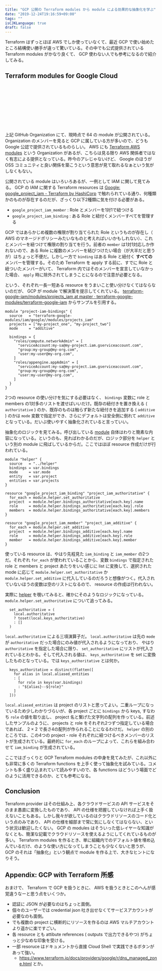 ```yaml
---
title: "GCP 公開の Terraform modules から module による効果的な抽象化を学ぶ"
date: "2019-12-24T19:16:59+09:00"
tags: ""
isCJKLanguage: true
draft: false
---
```


Terraform はずっとほぼ AWS でしか使っていなくて、最近 GCP で使い始めたところ結構使い勝手が違って驚いている。その中でも公式提供されている Terraform modules がかなり良くて、 GCP 使わない人でも参考になるので紹介してみる。

## Terraform modules for Google Cloud

<div class="iframely-embed"><div class="iframely-responsive" style="height: 140px; padding-bottom: 0;"><a href="https://github.com/terraform-google-modules" data-iframely-url="//cdn.iframe.ly/l2qMnlK"></a></div></div><script async src="//cdn.iframe.ly/embed.js" charset="utf-8"></script>

上記 GitHub Organization にて、現時点で 64 の module が公開されている。 Organization のメンバーを見ると GCP に属している方が多いので、どうも Google 公認で提供されているものらしい。 AWS にも [Terraform AWS modules](https://github.com/terraform-aws-modules) という Organization があるが、こちらは見る限り AWS 関係者ではなく有志による提供となっている。昨今のアレじゃないけど、 Google のほうが OSS コミュニティと良い関係を築こうという意思が見て取れるなぁという気がしなくもない。

公開されている module はいろいろあるが、一例として IAM に関して見てみる。 GCP の IAM に関する Terraform resources は [Google: google_project_iam - Terraform by HashiCorp](https://www.terraform.io/docs/providers/google/r/google_project_iam.html) で触れられている通り、何種類かのものが存在するのだが、ざっくり以下2種類に気を付ける必要がある。

* `google_project_iam_member` : Role とメンバーを1対1で紐つける
* `google_project_iam_binding` : ある Role と紐付くメンバーすべてを管理する

GCP ではあらかじめ複数の権限が割り当てられた Role というものが存在し（ AWS のマネージドポリシーみたいなものと考えればいいかもしれない）、これとメンバーを紐つけて権限の割り当てを行う。前者の `member` は1対1対応しか作れないので、ある Role に複数のメンバーを結びつけたい場合（が大半だと思うが）はちょっと不便だ。しかし一方で `binding` はある Role と紐付く **すべての** メンバーを管理する。そのため Terraform を apply する前に、すでに Role と紐ついたメンバーがいて、 Terraform 内ではそのメンバーを宣言していなかった場合、 `apply` 時に除外されてしまうことになるので注意が必要となる。

という、それぞれ一長一短ある resource をうまいこと使い分けなくてはならないのだが、 GCP が module で解決策を提示してくれている。 [terraform-google-iam/modules/projects_iam at master · terraform-google-modules/terraform-google-iam](https://github.com/terraform-google-modules/terraform-google-iam/tree/master/modules/projects_iam) からサンプルを引用する。

```hcl
module "project-iam-bindings" {
  source   = "terraform-google-modules/iam/google//modules/projects_iam"
  projects = ["my-project_one", "my-project_two"]
  mode     = "additive"

  bindings = {
    "roles/compute.networkAdmin" = [
      "serviceAccount:my-sa@my-project.iam.gserviceaccount.com",
      "group:my-group@my-org.com",
      "user:my-user@my-org.com",
    ]
    "roles/appengine.appAdmin" = [
      "serviceAccount:my-sa@my-project.iam.gserviceaccount.com",
      "group:my-group@my-org.com",
      "user:my-user@my-org.com",
    ]
  }
}
```

2つの resource の使い分けを気にする必要はなく、 `bindings` 変数に role と members の1対多のリストを渡せばいいだけ。既存の紐付きを置き換える ( `authoritative` ) のか、既存のものは触らず新たな紐付きを追加する ( `additive` ) のかは `mode` 変数で指定ができ、さらにデフォルトは安全側に倒れて `additive` となっている。だいぶ使いやすく抽象化されていると言っていい。

抽象化のロジックを見てみる。呼び出している [module](https://github.com/terraform-google-modules/terraform-google-iam/blob/master/modules/projects_iam/main.tf) 自体はわりと簡素な内容になっている。というのも、見ればわかるのだが、ロジック部分を `helper` という別の module に飛ばしているからだ。ここではほぼ resource 作成だけが行われている。

```hcl
module "helper" {
  source   = "../helper"
  bindings = var.bindings
  mode     = var.mode
  entity   = var.project
  entities = var.projects
}

resource "google_project_iam_binding" "project_iam_authoritative" {
  for_each = module.helper.set_authoritative
  project  = module.helper.bindings_authoritative[each.key].name
  role     = module.helper.bindings_authoritative[each.key].role
  members  = module.helper.bindings_authoritative[each.key].members
}

resource "google_project_iam_member" "project_iam_additive" {
  for_each = module.helper.set_additive
  project  = module.helper.bindings_additive[each.key].name
  role     = module.helper.bindings_additive[each.key].role
  member   = module.helper.bindings_additive[each.key].member
}
```

使っている resource は、やはり先程見た `iam_binding` と `iam_member` の2つだ。それぞれ `for_each` が使われていることから、変数 `bindings` で指定された role と members と project あたりをいい感じに list に変換して、選択された mode に応じて `module.helper.set_authoritative` か `module.helper.set_additive` に代入しているのだろうと想像がつく。代入されていないほうの変数は空のリストになるので、 resource の作成は行われない。

実際に [helper](https://github.com/terraform-google-modules/terraform-google-iam/blob/master/modules/helper/main.tf) を覗いてみると、確かにそのようなロジックになっている。 `module.helper.set_authoritative` について追ってみる。

```hcl
  set_authoritative = (
    local.authoritative
    ? toset(local.keys_authoritative)
    : []
  )
```

`local.authoritative` による三項演算子だ。 `local.authoritative` は先の `mode` が `authoritative` だった場合にのみ値が代入されるようになっており、 やはり `authoritative` を指定した場合に限り、 `set_authoritative` にリストが代入されているとわかる。そして代入される値は、 `keys_authoritative` を set に変換したものとなっている。では `keys_authoritative` とは何か。

```hcl
  keys_authoritative = distinct(flatten([
    for alias in local.aliased_entities
    : [
      for role in keys(var.bindings)
      : "${alias}--${role}"
    ]
  ]))
```

`local.aliased_entities` は project のリストと思ってよい。二重ループになっているため少しわかりづらいが、各 project ごとに `bindings` から keys, すなわち `role` の値を取り出し、 project 名と繋げた文字列の配列を作っている。前述したサンプルのように、 projects と role をそれぞれ2つずつ指定している場合であれば、 2 × 2 で長さ4の配列が作られることになるわけだ。 `helper` の別のところでは、この4つの project - role それぞれに紐つけるべきメンバーのリストが生成されている。最終的に `for_each` のループによって、これらを組み合わせて `iam_binding` が生成されている。

ここではざっくりと GCP Terraform modules の中身を見てみたが、これ以外にも非常に多くの Terraform functions を上手く使って抽象化を試みている。コメントも多く盛り込まれていて読みやすいので、各 functions はどういう場面でどのように活用できるのか、とても参考になる。

## Conclusion

Terraform provider はその仕組み上、各クラウドサービスの API サービスをそのまま愚直に変換したものであり、 API の仕様を把握していなければ上手く扱えないこともある。しかし我々が欲しているのはクラウドリソースのコード化という点のみであり、 API の仕様を細部まで常に気にしなくてはならない、という状況は歓迎したくない。 GCP の modules はそういった低レイヤーな知識がなくとも、簡潔な記載でクラウドリソースを使えるようにしてくれているものが多い。 Terraform modules を作るとき、単に組織内でのデフォルト値を埋め込んでいるだけ、のような使い方になってしまうことも少なくないと思うが、 GCP のそれは「抽象化」という観点で module を作る上で、大きなヒントになりそう。

## Appendix: GCP with Terraform 所感

おまけで、 Terraform で GCP を扱うときに、 AWS を扱うときとこのへんが感覚違うなーと思う点をいくつか。

* 認証に JSON が必要なのはちょっと面倒。
* 個々のユーザーでは credential json 吐き出せなくてサービスアカウントが必要なのも面倒。 
* でも複数の project に横断的にリソースを作るのは AWS マルチアカウントより遥かに楽ですごい。
* 各 resource とも attibute references ( outputs で出力できるやつ) がちょっと少なめな印象を受ける。
* 一部 resoruce はドキュメントから直接 Cloud Shell で実践できるボタンがあって強い。
  * https://www.terraform.io/docs/providers/google/r/dns_managed_zone.html とか。
